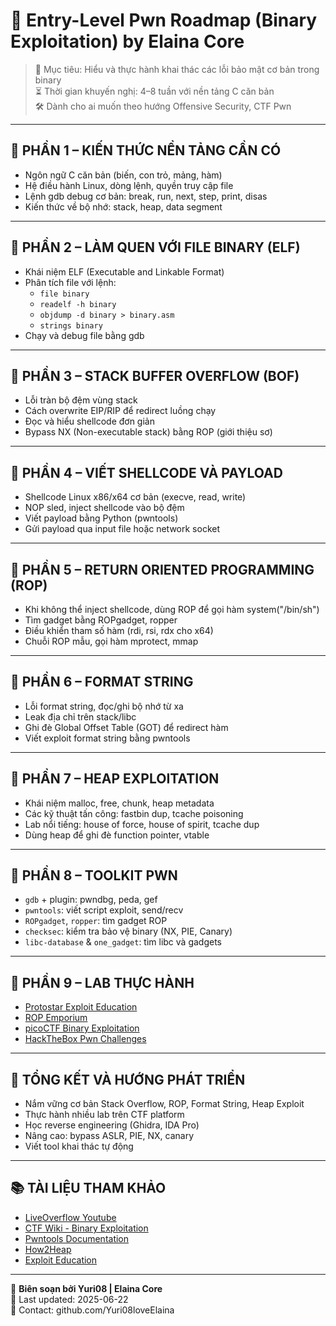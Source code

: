 # 🐣 Entry-Level Pwn Roadmap (Binary Exploitation) by Elaina Core

> 🎯 Mục tiêu: Hiểu và thực hành khai thác các lỗi bảo mật cơ bản trong binary  
> ⏳ Thời gian khuyến nghị: 4–8 tuần với nền tảng C căn bản  
> 🛠️ Dành cho ai muốn theo hướng Offensive Security, CTF Pwn

---

## 🔹 PHẦN 1 – KIẾN THỨC NỀN TẢNG CẦN CÓ

- Ngôn ngữ C căn bản (biến, con trỏ, mảng, hàm)
- Hệ điều hành Linux, dòng lệnh, quyền truy cập file
- Lệnh gdb debug cơ bản: break, run, next, step, print, disas
- Kiến thức về bộ nhớ: stack, heap, data segment

---

## 🔹 PHẦN 2 – LÀM QUEN VỚI FILE BINARY (ELF)

- Khái niệm ELF (Executable and Linkable Format)
- Phân tích file với lệnh:
  - `file binary`
  - `readelf -h binary`
  - `objdump -d binary > binary.asm`
  - `strings binary`
- Chạy và debug file bằng gdb

---

## 🔹 PHẦN 3 – STACK BUFFER OVERFLOW (BOF)

- Lỗi tràn bộ đệm vùng stack
- Cách overwrite EIP/RIP để redirect luồng chạy
- Đọc và hiểu shellcode đơn giản
- Bypass NX (Non-executable stack) bằng ROP (giới thiệu sơ)

---

## 🔹 PHẦN 4 – VIẾT SHELLCODE VÀ PAYLOAD

- Shellcode Linux x86/x64 cơ bản (execve, read, write)
- NOP sled, inject shellcode vào bộ đệm
- Viết payload bằng Python (pwntools)
- Gửi payload qua input file hoặc network socket

---

## 🔹 PHẦN 5 – RETURN ORIENTED PROGRAMMING (ROP)

- Khi không thể inject shellcode, dùng ROP để gọi hàm system("/bin/sh")
- Tìm gadget bằng ROPgadget, ropper
- Điều khiển tham số hàm (rdi, rsi, rdx cho x64)
- Chuỗi ROP mẫu, gọi hàm mprotect, mmap

---

## 🔹 PHẦN 6 – FORMAT STRING

- Lỗi format string, đọc/ghi bộ nhớ từ xa
- Leak địa chỉ trên stack/libc
- Ghi đè Global Offset Table (GOT) để redirect hàm
- Viết exploit format string bằng pwntools

---

## 🔹 PHẦN 7 – HEAP EXPLOITATION

- Khái niệm malloc, free, chunk, heap metadata
- Các kỹ thuật tấn công: fastbin dup, tcache poisoning
- Lab nổi tiếng: house of force, house of spirit, tcache dup
- Dùng heap để ghi đè function pointer, vtable

---

## 🔹 PHẦN 8 – TOOLKIT PWN

- `gdb` + plugin: pwndbg, peda, gef
- `pwntools`: viết script exploit, send/recv
- `ROPgadget`, `ropper`: tìm gadget ROP
- `checksec`: kiểm tra bảo vệ binary (NX, PIE, Canary)
- `libc-database` & `one_gadget`: tìm libc và gadgets

---

## 🔹 PHẦN 9 – LAB THỰC HÀNH

- [Protostar Exploit Education](https://exploit.education/protostar/)
- [ROP Emporium](https://ropemporium.com/)
- [picoCTF Binary Exploitation](https://play.picoctf.org/)
- [HackTheBox Pwn Challenges](https://app.hackthebox.com/challenges)

---

## 🏁 TỔNG KẾT VÀ HƯỚNG PHÁT TRIỂN

- Nắm vững cơ bản Stack Overflow, ROP, Format String, Heap Exploit
- Thực hành nhiều lab trên CTF platform
- Học reverse engineering (Ghidra, IDA Pro)
- Nâng cao: bypass ASLR, PIE, NX, canary
- Viết tool khai thác tự động

---

## 📚 TÀI LIỆU THAM KHẢO

- [LiveOverflow Youtube](https://www.youtube.com/c/LiveOverflow)
- [CTF Wiki - Binary Exploitation](https://ctf-wiki.org/pwn/)
- [Pwntools Documentation](https://docs.pwntools.com/en/stable/)
- [How2Heap](https://github.com/shellphish/how2heap)
- [Exploit Education](https://exploit.education/)

---

📌 **Biên soạn bởi Yuri08 | Elaina Core**  
📅 Last updated: 2025-06-22  
📩 Contact: github.com/Yuri08loveElaina
